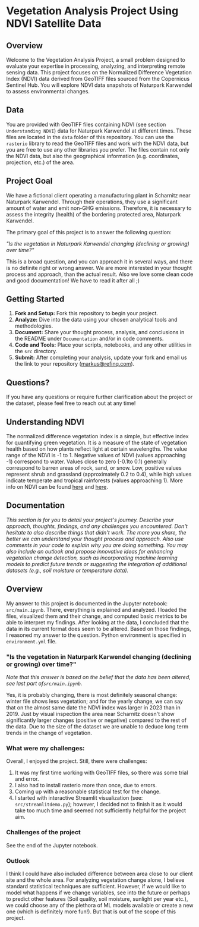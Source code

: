 # Vegetation Analysis Project Using NDVI Satellite Data

## Overview

Welcome to the Vegetation Analysis Project, a small problem designed to evaluate
your expertise in processing, analyzing, and interpreting remote sensing data. This
project focuses on the Normalized Difference Vegetation Index (NDVI) data derived from
GeoTIFF files sourced from the Copernicus Sentinel Hub. You will explore NDVI data
snapshots of Naturpark Karwendel to assess environmental changes.

## Data

You are provided with GeoTIFF files containing NDVI (see section `Understanding NDVI`)
data for Naturpark Karwendel at different times. These files are located in the `data`
folder of this repository. You can use the `rasterio` library to read the GeoTIFF files
and work with the NDVI data, but you are free to use any other libraries you prefer. The
files contain not only the NDVI data, but also the geographical information (e.g.
coordinates, projection, etc.) of the area.

## Project Goal

We have a fictional client operating a manufacturing plant in Scharnitz near Naturpark
Karwendel. Through their operations, they use a significant amount of water and emit
non-GHG emissions. Therefore, it is necessary to assess the integrity (health) of the
bordering protected area, Naturpark Karwendel.

The primary goal of this project is to answer the following question:

_"Is the vegetation in Naturpark Karwendel changing (declining or growing) over time?"_

This is a broad question, and you can approach it in several ways, and there is no
definite right or wrong answer. We are more interested in your thought process and
approach, than the actual result. Also we love some clean code and good documentation!
We have to read it after all ;)

## Getting Started

1. **Fork and Setup:** Fork this repository to begin your project.
2. **Analyze:** Dive into the data using your chosen analytical tools and methodologies.
3. **Document:** Share your thought process, analysis, and conclusions in the README
   under `Documentation` and/or in code comments.
4. **Code and Tools:** Place your scripts, notebooks, and any other utilities in
   the `src` directory.
5. **Submit:** After completing your analysis, update your fork and email us the link to
   your repository (markus@refinq.com).

## Questions?

If you have any questions or require further clarification about the project or the
dataset, please feel free to reach out at any time!

## Understanding NDVI

The normalized difference vegetation index is a simple, but effective index for
quantifying green vegetation. It is a measure of the state of vegetation health based on
how plants reflect light at certain wavelengths. The value range of the NDVI is -1 to 1.
Negative values of NDVI (values approaching -1) correspond to water. Values close to
zero (-0.1to 0.1) generally correspond to barren areas of rock, sand, or snow. Low,
positive values represent shrub and grassland (approximately 0.2 to 0.4), while high
values indicate temperate and tropical rainforests (values approaching 1).
More info on NDVI can be
found [here](https://custom-scripts.sentinel-hub.com/sentinel-2/ndvi/)
and [here](https://eos.com/ndvi/).

## Documentation

_This section is for you to detail your project's journey. Describe your approach,
thoughts, findings, and any challenges you encountered. Don't hesitate to also describe
things that didn't work. The more you share, the better we can understand your thought
process and approach. Also use comments in your code to explain why you are doing
something. You may also include an outlook and propose innovative ideas for enhancing
vegetation change detection, such as incorporating machine learning models to predict
future trends or suggesting the integration of additional datasets
(e.g., soil moisture or temperature data)._

## Overview
My answer to this project is documented in the Jupyter notebook: `src/main.ipynb`. There, everything is explained and analyzed. I loaded the files, visualized them and their change, and computed basic metrics to be able to interpret my findings. After looking at the data, I concluded that the data in its current format does seem to be altered. Based on those findings, I reasoned my answer to the question. Python environment is specified in `environment.yml` file.

### "Is the vegetation in Naturpark Karwendel changing (declining or growing) over time?"
_Note that this answer is based on the belief that the data has been altered, see last part of`src/main.ipynb`._

Yes, it is probably changing, there is most definitely seasonal change: winter file shows less vegetation; and for the yearly change, we can say that on the almost same date the NDVI index was larger in 2023 than in 2019. Just by visual inspection the area near Scharnitz doesn't show significantly larger changes (positive or negative) compared to the rest of the data. Due to the size of the dataset we are unable to deduce long term trends in the change of vegetation.

### What were my challenges:
Overall, I enjoyed the project. Still, there were challenges:
1. It was my first time working with GeoTIFF files, so there was some trial and error.
2. I also had to install rasterio more than once, due to errors.
3. Coming up with a reasonable statistical test for the change.
4. I started with interactive Streamlit visualization (see: `src/streamlitdemo.py`); however, I decided not to finish it as it would take too much time and seemed not sufficiently helpful for the project aim.

### Challenges of the project
See the end of the Jupyter notebook.

### Outlook
I think I could have also included difference between area close to our client site and the whole area. For analyzing vegetation change alone, I believe standard statistical techniques are sufficient. However, if we would like to model what happens if we change variables, see into the future or perhaps to predict other features (Soil quality, soil moisture, sunlight per year etc.), we could choose any of the plethora of ML models available or create a new one (which is definitely more fun!). But that is out of the scope of this project.





